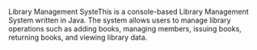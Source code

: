 Library Management SysteThis is a console-based Library Management System written in Java. The system allows users to manage library operations such as adding books, managing members, issuing books, returning books, and viewing library data.
